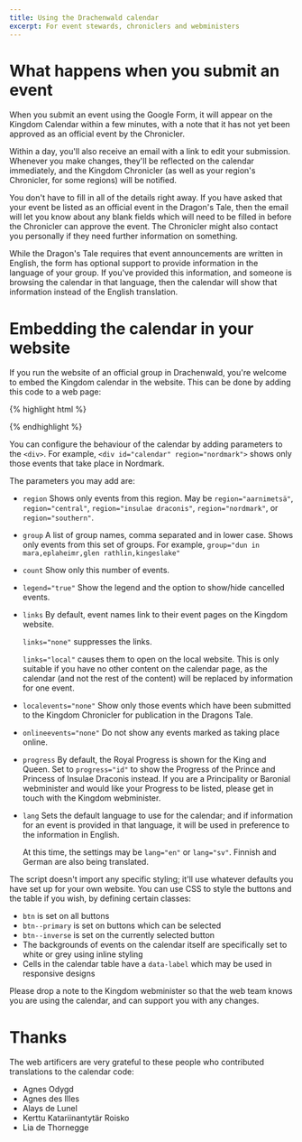 ```yaml
---
title: Using the Drachenwald calendar
excerpt: For event stewards, chroniclers and webministers
---
```


What happens when you submit an event
=====================================

When you submit an event using the Google Form, it will appear on the Kingdom Calendar within a few minutes, with a note that it has not yet been approved as an official event by the Chronicler. 

Within a day, you'll also receive an email with a link to edit your submission. Whenever you make changes, they'll be reflected on the calendar immediately, and the Kingdom Chronicler (as well as your region's Chronicler, for some regions) will be notified.

You don't have to fill in all of the details right away. If you have asked that your event be listed as an official event in the Dragon's Tale, then the email will let you know about any blank fields which will need to be filled in before the Chronicler can approve the event. The Chronicler might also contact you personally if they need further information on something.

While the Dragon's Tale requires that event announcements are written in English, the form has optional support to provide information in the language of your group. If you've provided this information, and someone is browsing the calendar in that language, then the calendar will show that information instead of the English translation.


Embedding the calendar in your website
======================================

If you run the website of an official group in Drachenwald, you're welcome to embed the Kingdom calendar in the website. This can be done by adding this code to a web page:

{% highlight html %}
<div id="calendar"></div>
<script type="text/javascript"
        src="https://scripts.drachenwald.sca.org/calendar/v3.0/calendar.js">
</script>
{% endhighlight %}

You can configure the behaviour of the calendar by adding parameters to the `<div>`. For example,
`<div id="calendar" region="nordmark">` shows only those events that take place in Nordmark.

The parameters you may add are:

- `region` Shows only events from this region. May be `region="aarnimetsä"`, `region="central"`, `region="insulae draconis"`, `region="nordmark"`, or `region="southern"`.
- `group` A list of group names, comma separated and in lower case. Shows only events from this set of groups. For example, `group="dun in mara,eplaheimr,glen rathlin,kingeslake"`
- `count` Show only this number of events.
- `legend="true"` Show the legend and the option to show/hide cancelled events.
- `links` By default, event names link to their event pages on the Kingdom website.

  `links="none"` suppresses the links.

  `links="local"` causes them to open on the local website. This is only suitable if you have no other content on the calendar page, as the calendar (and not the rest of the content) will be replaced by information for one event.
- `localevents="none"` Show only those events which have been submitted to the Kingdom Chronicler for publication in the Dragons Tale.
- `onlineevents="none"` Do not show any events marked as taking place online.
- `progress` By default, the Royal Progress is shown for the King and Queen. Set to `progress="id"` to show the Progress of the Prince and Princess of Insulae Draconis instead. If you are a Principality or Baronial webminister and would like your Progress to be listed, please get in touch with the Kingdom webminister.
- `lang` Sets the default language to use for the calendar; and if information for an event is provided in that language, it will be used in preference to the information in English.

  At this time, the settings may be `lang="en"` or `lang="sv"`. Finnish and German are also being translated.

The script doesn't import any specific styling; it'll use whatever defaults you have set up for your own website. You can use CSS to style the buttons and the table if you wish, by defining certain classes:

- `btn` is set on all buttons
- `btn--primary` is set on buttons which can be selected
- `btn--inverse` is set on the currently selected button
- The backgrounds of events on the calendar itself are specifically set to white or grey using inline styling
- Cells in the calendar table have a `data-label` which may be used in responsive designs

Please drop a note to the Kingdom webminister so that the web team knows you are using the calendar, and can support you with any changes.

Thanks
======

The web artificers are very grateful to these people who contributed translations to the calendar code:

- Agnes Odygd
- Agnes des Illes
- Alays de Lunel
- Kerttu Katariinantytär Roisko
- Lia de Thornegge
